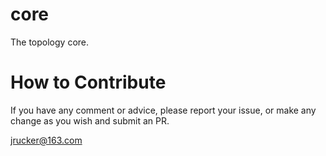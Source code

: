# core

The topology core.

# How to Contribute

If you have any comment or advice, please report your issue, or make any change as you wish and submit an PR.

jrucker@163.com
